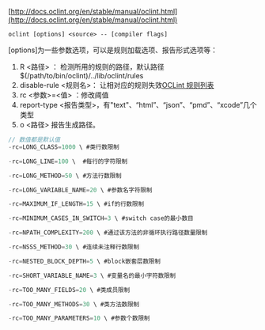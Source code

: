 [http://docs.oclint.org/en/stable/manual/oclint.html](http://docs.oclint.org/en/stable/manual/oclint.html)

`oclint [options] <source> -- [compiler flags]`

[options]为一些参数选项，可以是规则加载选项、报告形式选项等：

1. R <路径> ： 检测所用的规则的路径，默认路径$(/path/to/bin/oclint)/../lib/oclint/rules
2. disable-rule <规则名>： 让相对应的规则失效[OCLint 规则列表](https://link.jianshu.com/?t=http%3A%2F%2Fdocs.oclint.org%2Fen%2Fstable%2Frules%2Findex.html)
3. rc <参数>=<值> ：修改阈值
4. report-type <报告类型>，有"text"、“html”、“json”、“pmd”、“xcode”几个类型
5. o <路径> 报告生成路径。

```objectivec
// 数值都是默认值
-rc=LONG_CLASS=1000 \ #类行数限制  

-rc=LONG_LINE=100 \  #每行的字符限制

-rc=LONG_METHOD=50 \ #方法行数限制

-rc=LONG_VARIABLE_NAME=20 \ #参数名字符限制

-rc=MAXIMUM_IF_LENGTH=15 \ #if的行数限制

-rc=MINIMUM_CASES_IN_SWITCH=3 \ #switch case的最小数目

-rc=NPATH_COMPLEXITY=200 \ #通过该方法的非循环执行路径数量限制

-rc=NSSS_METHOD=30 \ #连续未注释行数限制

-rc=NESTED_BLOCK_DEPTH=5 \ #block嵌套层数限制

-rc=SHORT_VARIABLE_NAME=3 \ #变量名的最小字符数限制

-rc=TOO_MANY_FIELDS=20 \ #类成员限制

-rc=TOO_MANY_METHODS=30 \ #类方法数限制

-rc=TOO_MANY_PARAMETERS=10 \ #参数个数限制

```